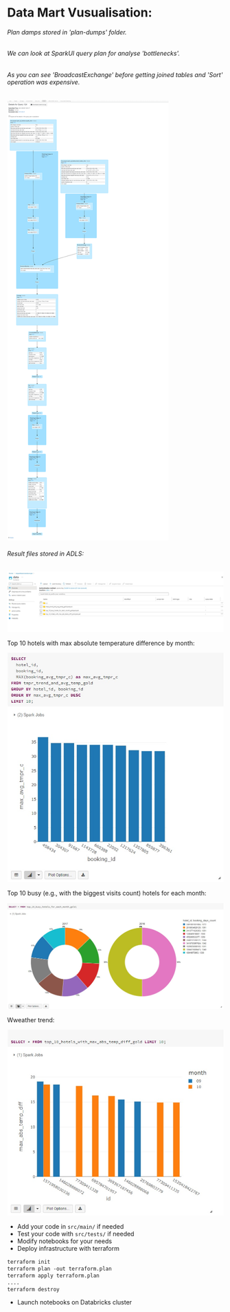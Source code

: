 # Data Mart Vusualisation:

###### Plan damps stored in 'plan-dumps' folder.
###### We can look at SparkUI query plan for analyse 'bottlenecks'.
###### As you can see 'BroadcastExchange' before getting joined tables and 'Sort' operation was expensive.

![Alt text](images/Databricks-details-for-query.png?raw=true "Title")

###### Result files stored in ADLS:

![Alt text](images/target_files.jpg?raw=true "Title")

Top 10 hotels with max absolute temperature difference by month:

![Alt text](images/max_avg_tmpr_c_for_bookings.jpg?raw=true "Title")

Top 10 busy (e.g., with the biggest visits count) hotels for each month:

![Alt text](images/top_10_busy_hotels_for_each_month_gold.jpg?raw=true "Title")

Wweather trend:

![Alt text](images/top_10_hotels_with_max_abs_temp_diff_gold.jpg?raw=true "Title")


* Add your code in `src/main/` if needed
* Test your code with `src/tests/` if needed
* Modify notebooks for your needs
* Deploy infrastructure with terraform
```
terraform init
terraform plan -out terraform.plan
terraform apply terraform.plan
....
terraform destroy
```
* Launch notebooks on Databricks cluster
